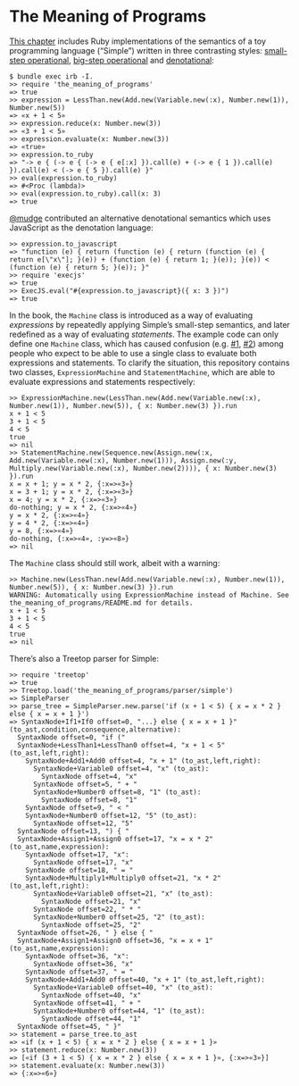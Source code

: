 The Meaning of Programs
=======================

[This chapter](http://computationbook.com/sample) includes Ruby implementations of the semantics of a toy programming language (“Simple”) written in three contrasting styles: [small-step operational](small_step), [big-step operational](big_step) and [denotational](denotational):

```irb
$ bundle exec irb -I.
>> require 'the_meaning_of_programs'
=> true
>> expression = LessThan.new(Add.new(Variable.new(:x), Number.new(1)), Number.new(5))
=> «x + 1 < 5»
>> expression.reduce(x: Number.new(3))
=> «3 + 1 < 5»
>> expression.evaluate(x: Number.new(3))
=> «true»
>> expression.to_ruby
=> "-> e { (-> e { (-> e { e[:x] }).call(e) + (-> e { 1 }).call(e) }).call(e) < (-> e { 5 }).call(e) }"
>> eval(expression.to_ruby)
=> #<Proc (lambda)>
>> eval(expression.to_ruby).call(x: 3)
=> true
```

[@mudge](https://github.com/mudge) contributed an alternative denotational semantics which uses JavaScript as the denotation language:

```irb
>> expression.to_javascript
=> "function (e) { return (function (e) { return (function (e) { return e[\"x\"]; }(e)) + (function (e) { return 1; }(e)); }(e)) < (function (e) { return 5; }(e)); }"
>> require 'execjs'
=> true
>> ExecJS.eval("#{expression.to_javascript}({ x: 3 })")
=> true
```

In the book, the `Machine` class is introduced as a way of evaluating *expressions* by repeatedly applying Simple’s small-step semantics, and later redefined as a way of evaluating *statements*. The example code can only define one `Machine` class, which has caused confusion (e.g. [#1](https://github.com/tomstuart/computationbook/issues/1), [#2](https://github.com/tomstuart/computationbook/issues/2)) among people who expect to be able to use a single class to evaluate both expressions and statements. To clarify the situation, this repository contains two classes, `ExpressionMachine` and `StatementMachine`, which are able to evaluate expressions and statements respectively:

```irb
>> ExpressionMachine.new(LessThan.new(Add.new(Variable.new(:x), Number.new(1)), Number.new(5)), { x: Number.new(3) }).run
x + 1 < 5
3 + 1 < 5
4 < 5
true
=> nil
>> StatementMachine.new(Sequence.new(Assign.new(:x, Add.new(Variable.new(:x), Number.new(1))), Assign.new(:y, Multiply.new(Variable.new(:x), Number.new(2)))), { x: Number.new(3) }).run
x = x + 1; y = x * 2, {:x=>«3»}
x = 3 + 1; y = x * 2, {:x=>«3»}
x = 4; y = x * 2, {:x=>«3»}
do-nothing; y = x * 2, {:x=>«4»}
y = x * 2, {:x=>«4»}
y = 4 * 2, {:x=>«4»}
y = 8, {:x=>«4»}
do-nothing, {:x=>«4», :y=>«8»}
=> nil
```

The `Machine` class should still work, albeit with a warning:

```irb
>> Machine.new(LessThan.new(Add.new(Variable.new(:x), Number.new(1)), Number.new(5)), { x: Number.new(3) }).run
WARNING: Automatically using ExpressionMachine instead of Machine. See the_meaning_of_programs/README.md for details.
x + 1 < 5
3 + 1 < 5
4 < 5
true
=> nil
```

There’s also a Treetop parser for Simple:

```irb
>> require 'treetop'
=> true
>> Treetop.load('the_meaning_of_programs/parser/simple')
=> SimpleParser
>> parse_tree = SimpleParser.new.parse('if (x + 1 < 5) { x = x * 2 } else { x = x + 1 }')
=> SyntaxNode+If1+If0 offset=0, "...} else { x = x + 1 }" (to_ast,condition,consequence,alternative):
  SyntaxNode offset=0, "if ("
  SyntaxNode+LessThan1+LessThan0 offset=4, "x + 1 < 5" (to_ast,left,right):
    SyntaxNode+Add1+Add0 offset=4, "x + 1" (to_ast,left,right):
      SyntaxNode+Variable0 offset=4, "x" (to_ast):
        SyntaxNode offset=4, "x"
      SyntaxNode offset=5, " + "
      SyntaxNode+Number0 offset=8, "1" (to_ast):
        SyntaxNode offset=8, "1"
    SyntaxNode offset=9, " < "
    SyntaxNode+Number0 offset=12, "5" (to_ast):
      SyntaxNode offset=12, "5"
  SyntaxNode offset=13, ") { "
  SyntaxNode+Assign1+Assign0 offset=17, "x = x * 2" (to_ast,name,expression):
    SyntaxNode offset=17, "x":
      SyntaxNode offset=17, "x"
    SyntaxNode offset=18, " = "
    SyntaxNode+Multiply1+Multiply0 offset=21, "x * 2" (to_ast,left,right):
      SyntaxNode+Variable0 offset=21, "x" (to_ast):
        SyntaxNode offset=21, "x"
      SyntaxNode offset=22, " * "
      SyntaxNode+Number0 offset=25, "2" (to_ast):
        SyntaxNode offset=25, "2"
  SyntaxNode offset=26, " } else { "
  SyntaxNode+Assign1+Assign0 offset=36, "x = x + 1" (to_ast,name,expression):
    SyntaxNode offset=36, "x":
      SyntaxNode offset=36, "x"
    SyntaxNode offset=37, " = "
    SyntaxNode+Add1+Add0 offset=40, "x + 1" (to_ast,left,right):
      SyntaxNode+Variable0 offset=40, "x" (to_ast):
        SyntaxNode offset=40, "x"
      SyntaxNode offset=41, " + "
      SyntaxNode+Number0 offset=44, "1" (to_ast):
        SyntaxNode offset=44, "1"
  SyntaxNode offset=45, " }"
>> statement = parse_tree.to_ast
=> «if (x + 1 < 5) { x = x * 2 } else { x = x + 1 }»
>> statement.reduce(x: Number.new(3))
=> [«if (3 + 1 < 5) { x = x * 2 } else { x = x + 1 }», {:x=>«3»}]
>> statement.evaluate(x: Number.new(3))
=> {:x=>«6»}
```
